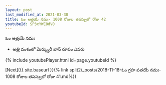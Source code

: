```yaml
---
layout: post
last_modified_at: 2021-03-30
title: ఓం ఆత్రయే నమః- 1008 రోజుల తపస్సులో రోజు 42
youtubeId: SP3xYWE8dV0
---
```

 
 
 ఓం ఆత్రయే నమః  
 
 -  అత్రి వంశంలో మెర్క్యురీ బాన్ రూపం ఎవరు 
 
  
 
  
 
 
 
 
 
 


{% include youtubePlayer.html id=page.youtubeId %}
 
[Next]({{ site.baseurl }}{% link  split2/_posts/2018-11-18-ఓం గ్రహ పతయే నమః- 1008 రోజుల తపస్సులో రోజు 41.md%})
 
